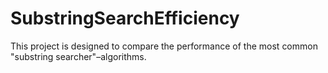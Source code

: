 # SubstringSearchEfficiency
This project is designed to compare the performance of the most common "substring searcher"–algorithms.